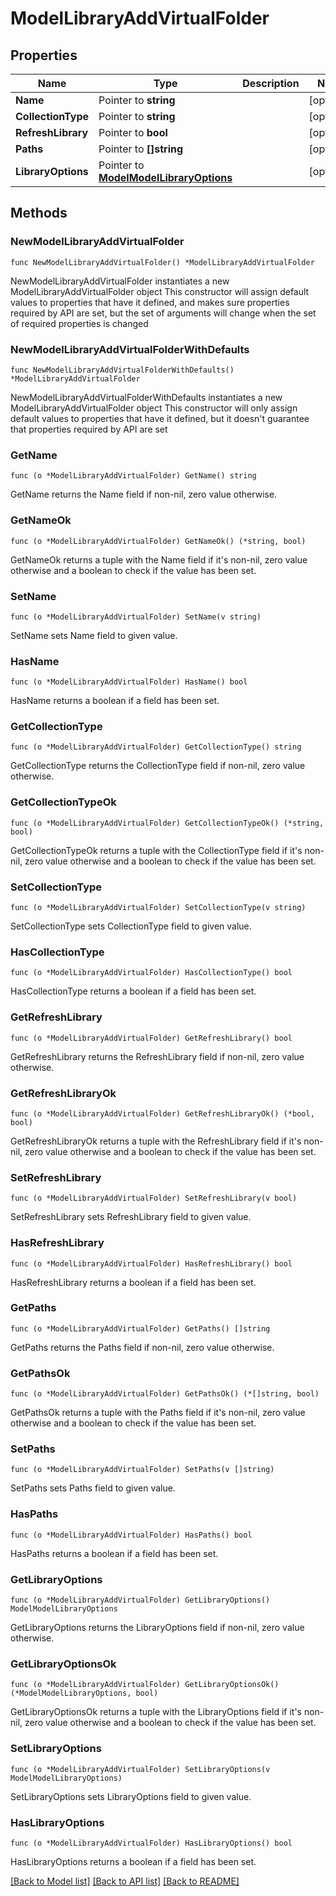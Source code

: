 # ModelLibraryAddVirtualFolder

## Properties

Name | Type | Description | Notes
------------ | ------------- | ------------- | -------------
**Name** | Pointer to **string** |  | [optional] 
**CollectionType** | Pointer to **string** |  | [optional] 
**RefreshLibrary** | Pointer to **bool** |  | [optional] 
**Paths** | Pointer to **[]string** |  | [optional] 
**LibraryOptions** | Pointer to [**ModelModelLibraryOptions**](ModelLibraryOptions.md) |  | [optional] 

## Methods

### NewModelLibraryAddVirtualFolder

`func NewModelLibraryAddVirtualFolder() *ModelLibraryAddVirtualFolder`

NewModelLibraryAddVirtualFolder instantiates a new ModelLibraryAddVirtualFolder object
This constructor will assign default values to properties that have it defined,
and makes sure properties required by API are set, but the set of arguments
will change when the set of required properties is changed

### NewModelLibraryAddVirtualFolderWithDefaults

`func NewModelLibraryAddVirtualFolderWithDefaults() *ModelLibraryAddVirtualFolder`

NewModelLibraryAddVirtualFolderWithDefaults instantiates a new ModelLibraryAddVirtualFolder object
This constructor will only assign default values to properties that have it defined,
but it doesn't guarantee that properties required by API are set

### GetName

`func (o *ModelLibraryAddVirtualFolder) GetName() string`

GetName returns the Name field if non-nil, zero value otherwise.

### GetNameOk

`func (o *ModelLibraryAddVirtualFolder) GetNameOk() (*string, bool)`

GetNameOk returns a tuple with the Name field if it's non-nil, zero value otherwise
and a boolean to check if the value has been set.

### SetName

`func (o *ModelLibraryAddVirtualFolder) SetName(v string)`

SetName sets Name field to given value.

### HasName

`func (o *ModelLibraryAddVirtualFolder) HasName() bool`

HasName returns a boolean if a field has been set.

### GetCollectionType

`func (o *ModelLibraryAddVirtualFolder) GetCollectionType() string`

GetCollectionType returns the CollectionType field if non-nil, zero value otherwise.

### GetCollectionTypeOk

`func (o *ModelLibraryAddVirtualFolder) GetCollectionTypeOk() (*string, bool)`

GetCollectionTypeOk returns a tuple with the CollectionType field if it's non-nil, zero value otherwise
and a boolean to check if the value has been set.

### SetCollectionType

`func (o *ModelLibraryAddVirtualFolder) SetCollectionType(v string)`

SetCollectionType sets CollectionType field to given value.

### HasCollectionType

`func (o *ModelLibraryAddVirtualFolder) HasCollectionType() bool`

HasCollectionType returns a boolean if a field has been set.

### GetRefreshLibrary

`func (o *ModelLibraryAddVirtualFolder) GetRefreshLibrary() bool`

GetRefreshLibrary returns the RefreshLibrary field if non-nil, zero value otherwise.

### GetRefreshLibraryOk

`func (o *ModelLibraryAddVirtualFolder) GetRefreshLibraryOk() (*bool, bool)`

GetRefreshLibraryOk returns a tuple with the RefreshLibrary field if it's non-nil, zero value otherwise
and a boolean to check if the value has been set.

### SetRefreshLibrary

`func (o *ModelLibraryAddVirtualFolder) SetRefreshLibrary(v bool)`

SetRefreshLibrary sets RefreshLibrary field to given value.

### HasRefreshLibrary

`func (o *ModelLibraryAddVirtualFolder) HasRefreshLibrary() bool`

HasRefreshLibrary returns a boolean if a field has been set.

### GetPaths

`func (o *ModelLibraryAddVirtualFolder) GetPaths() []string`

GetPaths returns the Paths field if non-nil, zero value otherwise.

### GetPathsOk

`func (o *ModelLibraryAddVirtualFolder) GetPathsOk() (*[]string, bool)`

GetPathsOk returns a tuple with the Paths field if it's non-nil, zero value otherwise
and a boolean to check if the value has been set.

### SetPaths

`func (o *ModelLibraryAddVirtualFolder) SetPaths(v []string)`

SetPaths sets Paths field to given value.

### HasPaths

`func (o *ModelLibraryAddVirtualFolder) HasPaths() bool`

HasPaths returns a boolean if a field has been set.

### GetLibraryOptions

`func (o *ModelLibraryAddVirtualFolder) GetLibraryOptions() ModelModelLibraryOptions`

GetLibraryOptions returns the LibraryOptions field if non-nil, zero value otherwise.

### GetLibraryOptionsOk

`func (o *ModelLibraryAddVirtualFolder) GetLibraryOptionsOk() (*ModelModelLibraryOptions, bool)`

GetLibraryOptionsOk returns a tuple with the LibraryOptions field if it's non-nil, zero value otherwise
and a boolean to check if the value has been set.

### SetLibraryOptions

`func (o *ModelLibraryAddVirtualFolder) SetLibraryOptions(v ModelModelLibraryOptions)`

SetLibraryOptions sets LibraryOptions field to given value.

### HasLibraryOptions

`func (o *ModelLibraryAddVirtualFolder) HasLibraryOptions() bool`

HasLibraryOptions returns a boolean if a field has been set.


[[Back to Model list]](../README.md#documentation-for-models) [[Back to API list]](../README.md#documentation-for-api-endpoints) [[Back to README]](../README.md)


